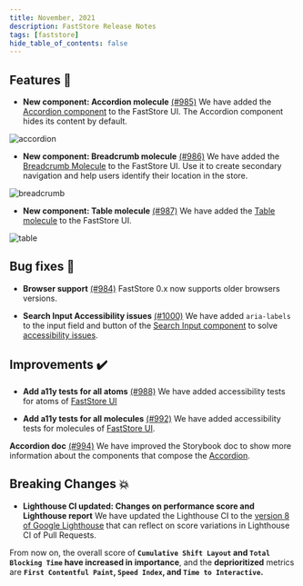```yaml
---
title: November, 2021
description: FastStore Release Notes 
tags: [faststore]
hide_table_of_contents: false
---
```


##  Features 🚀

- **New component: Accordion molecule** [(#985)](https://github.com/vtex/faststore/pull/985)
We have added the [Accordion component](https://faststoreui.netlify.app/?path=/docs/molecules-accordion--multiple-and-collapsible) to the FastStore UI. The Accordion component hides its content by default.

<!--truncate-->

![accordion](https://user-images.githubusercontent.com/67270558/139713271-b44c5724-c65e-4030-b660-a172410b6034.gif)

 
- **New component: Breadcrumb molecule** [(#986)](https://github.com/vtex/faststore/pull/986)
We have added the [Breadcrumb Molecule](https://faststoreui.netlify.app/?path=/docs/molecules-breadcrumb--breadcrumb) to the FastStore UI. Use it to create secondary navigation and help users identify their location in the store.

![breadcrumb](https://user-images.githubusercontent.com/67270558/139714982-2400c384-e4b6-414b-b401-686830b85589.png)

- **New component: Table molecule** [(#987)](https://github.com/vtex/faststore/pull/987)
We have added the [Table molecule](https://faststoreui.netlify.app/?path=/docs/molecules-table--table) to the FastStore UI.

![table](https://user-images.githubusercontent.com/67270558/140552170-56f8460e-1023-49c0-b05e-f8a500390757.png)

## Bug fixes 🐛

- **Browser support** [(#984)](https://github.com/vtex/faststore/pull/984)
FastStore 0.x now supports  older browsers versions.

-  **Search Input Accessibility issues** [(#1000)](https://github.com/vtex/faststore/pull/1000)
We have added `aria-labels` to the input field and button of the [Search Input component](https://faststoreui.netlify.app/?path=/docs/molecules-searchinput--default) to solve [accessibility issues](https://www.a11yproject.com/checklist/).


## Improvements ✔️

-  **Add a11y tests for all atoms** [(#988)](https://github.com/vtex/faststore/pull/988)
We have added accessibility tests for atoms of [FastStore UI](https://faststoreui.netlify.app/?path=/story/getting-started-welcome--welcome)

- **Add a11y tests for all molecules** [(#992)](https://github.com/vtex/faststore/pull/992)
We have added accessibility tests for molecules of [FastStore UI](https://faststoreui.netlify.app/?path=/story/getting-started-welcome--welcome).

 **Accordion doc** [(#994)](https://github.com/vtex/faststore/pull/994)
We have improved the Storybook doc to show more information about the components that compose the [Accordion](https://faststoreui.netlify.app/?path=/docs/molecules-accordion--multiple-and-collapsible).


## Breaking Changes 💥

- **Lighthouse CI updated: Changes on performance score and Lighthouse report**
We have updated the Lighthouse CI to the [version 8 of Google Lighthouse](https://www.debugbear.com/blog/lighthouse-v8) that can reflect on score variations in Lighthouse CI of Pull Requests. 

From now on, the overall score of **`Cumulative Shift Layout` and `Total Blocking Time` have increased in importance**, and the **deprioritized** metrics are **`First Contentful Paint`, `Speed Index`, and `Time to Interactive`.**
